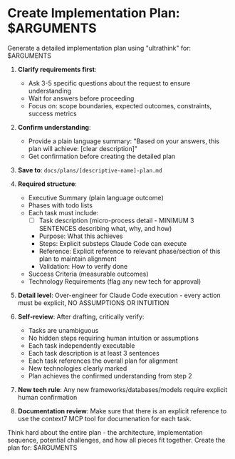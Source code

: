# Create Implementation Plan: $ARGUMENTS

Generate a detailed implementation plan using "ultrathink" for: $ARGUMENTS

1. **Clarify requirements first**:
   - Ask 3-5 specific questions about the request to ensure understanding
   - Wait for answers before proceeding
   - Focus on: scope boundaries, expected outcomes, constraints, success metrics

2. **Confirm understanding**:
   - Provide a plain language summary: "Based on your answers, this plan will achieve: [clear description]"
   - Get confirmation before creating the detailed plan

3. **Save to**: `docs/plans/[descriptive-name]-plan.md`

4. **Required structure**:
   - Executive Summary (plain language outcome)
   - Phases with todo lists
   - Each task must include:
     - [ ] Task description (micro-process detail - MINIMUM 3 SENTENCES describing what, why, and how)
     - Purpose: What this achieves
     - Steps: Explicit substeps Claude Code can execute
     - Reference: Explicit reference to relevant phase/section of this plan to maintain alignment
     - Validation: How to verify done
   - Success Criteria (measurable outcomes)
   - Technology Requirements (flag any new tech for approval)

5. **Detail level**: Over-engineer for Claude Code execution - every action must be explicit, NO ASSUMPTIONS OR INTUITION

6. **Self-review**: After drafting, critically verify:
   - Tasks are unambiguous
   - No hidden steps requiring human intuition or assumptions
   - Each task independently executable
   - Each task description is at least 3 sentences
   - Each task references the overall plan for alignment
   - New technologies clearly marked
   - Plan achieves the confirmed understanding from step 2

7. **New tech rule**: Any new frameworks/databases/models require explicit human confirmation

8. **Documentation review**: Make sure that there is an explicit reference to use the context7 MCP tool for documenation for each task.

Think hard about the entire plan - the architecture, implementation sequence, potential challenges, and how all pieces fit together. Create the plan for: $ARGUMENTS